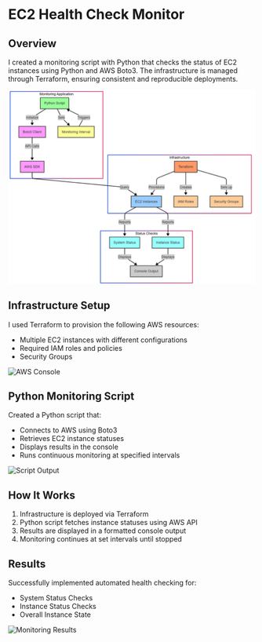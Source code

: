 # EC2 Health Check Monitor

## Overview
I created a monitoring script with Python that checks the status of EC2 instances using Python and AWS Boto3. The infrastructure is managed through Terraform, ensuring consistent and reproducible deployments.

![diagram](https://github.com/Princeton45/ec2-health-check/blob/main/images/diagram.png)

## Infrastructure Setup
I used Terraform to provision the following AWS resources:
- Multiple EC2 instances with different configurations
- Required IAM roles and policies  
- Security Groups

![AWS Console](images/instances.png)

## Python Monitoring Script
Created a Python script that:
- Connects to AWS using Boto3
- Retrieves EC2 instance statuses
- Displays results in the console
- Runs continuous monitoring at specified intervals

![Script Output](images/monitoring.png)

## How It Works
1. Infrastructure is deployed via Terraform
2. Python script fetches instance statuses using AWS API
3. Results are displayed in a formatted console output
4. Monitoring continues at set intervals until stopped

## Results
Successfully implemented automated health checking for:
- System Status Checks
- Instance Status Checks
- Overall Instance State

![Monitoring Results](images/results.png)

